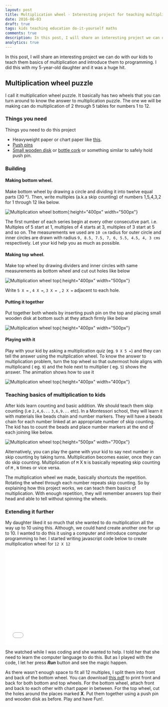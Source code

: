 ```yaml
---
layout: post
title: Multiplication wheel - Interesting project for teaching multiplication to kids.
date: 2016-06-03
draft: true
tags: kids teaching education do-it-yourself maths 
comments: true
description: In this post, I will share an interesting project we can do with our kids to teach them basics of multiplication and introduce them to programming. I did this with my 5 year old daughter and it was a huge hit.
analytics: true
---
```


In this post, I will share an interesting project we can do with our kids to teach them basics of multiplication and introduce them to programming. I did this with my 5-year-old daughter and it was a huge hit.
<br>

## Multiplication wheel puzzle

I call it multiplication wheel puzzle. It basically has two wheels that you can turn around to know the answer to multiplication puzzle. The one we will be making can do multiplication of 2 through 5 tables for numbers 1 to 12. 

### Things you need

Things you need to do this project

+ Heavyweight paper or chart paper like [this](http://www.target.com/p/kid-made-modern-heavy-weight-mixed-paper-pad/-/A-14028530).
+ [Push pins](https://www.google.com/search?q=push+pins#q=push+pins&tbm=shop) 
+ [Small wooden disk](http://www.michaels.com/wooden-doll-bases-by-artminds/10352596.html?productsource=PDPZ1) or [bottle cork](https://www.google.com/search?q=bottle+cork) or something similar to safely hold push pin.

### Building

#### Making bottom wheel.

Make bottom wheel by drawing a circle and dividing it into twelve equal parts (30 &#176;). Then, write multiples (a.k.a skip counting) of numbers 1,5,4,3,2 for 1 through 12 like below.

![Multiplication wheel bottom](https://raw.githubusercontent.com/erajasekar/erajasekar.github.io/master/assets/images/multiplication-wheel/multiplication-wheel-bottom.jpg){:height="400px" width="500px"}

The first number of each series begin at every other consecutive part. i.e. Multiples of 5 start at 1, multiples of 4 starts at 3, multiples of 3 start at 5 and so on. The measurements we used are `10 cm` radius for outer circle and inner circles are drawn with radius `9, 8.5, 7.5, 7, 6, 5.5, 4.5, 4, 3 cms` respectively. Let your kid help you as much as possible. 

#### Making top wheel.

Make top wheel by drawing dividers and inner circles with same measurements as bottom wheel and cut out holes like below

![Multiplication wheel top](https://raw.githubusercontent.com/erajasekar/erajasekar.github.io/master/assets/images/multiplication-wheel/multiplication-wheel-top.jpg){:height="400px" width="500px"}

Write `5 X =` , `4 X =`, `3 X = `, `2 X =` adjacent to each hole.

#### Putting it together

Put together both wheels by inserting push pin on the top and placing small wooden disk at bottom such at they attach firmly like below

![Multiplication wheel top](https://raw.githubusercontent.com/erajasekar/erajasekar.github.io/master/assets/images/multiplication-wheel/multiplication-wheel-together.png){:height="400px" width="500px"}

#### Playing with it

Play with your kid by asking a multiplication quiz (eg. `9 X 5 =`) and they can tell the answer using the multplication wheel. To know the answer to multiplication problem, turn the top wheel so that outermost hole aligns with multiplicand ( eg. `9`) and the hole next to multiplier ( eg. `5`) shows the answer. The animation shows how to use it

![Multiplication wheel top](https://raw.githubusercontent.com/erajasekar/erajasekar.github.io/master/assets/images/multiplication-wheel/multiplication-wheel-solve.gif){:height="400px" width="400px"}

### Teaching basics of multiplication to kids

After kids learn counting and basic addition. We should teach them skip counting (i.e `2,4,6...`  `3,6,9...` etc). In a Montessori school, they will learn it with materials like beads chain and number markers.  They will have a beads chain for each number linked at an appropriate number of skip counting. The kid has to count the beads and place number markers at the end of each joining like below.

![Multiplication wheel top](https://raw.githubusercontent.com/erajasekar/erajasekar.github.io/master/assets/images/multiplication-wheel/skip-counting-in-montessori.jpg){:height="500px" width="700px"}

Alternatively, you can play the game with your kid to say next number in skip counting by taking turns. 
Multiplication becomes easier, once they can do skip counting. Multiplication of `M` X `N` is basically repeating skip counting of `M` , `N` times or vice versa. 

The multiplication wheel we made, basically shortcuts the repetition. Rotating the wheel through each number repeats skip counting. So by explaining how this project works, we can teach them basics of multiplication. With enough repetition, they will remember answers top their head and able to tell without spinning the wheels.

### Extending it further

My daughter liked it so much that she wanted to do multiplication all the way up to 10 using this. Although, we could hand create another one for up to 10. I wanted to do this it using a computer and introduce computer programming to her. I started writing javascript code below to create multiplication wheel for `12 X 12`

<iframe width="100%" height="300" src="//jsfiddle.net/erajasekar/z9tvfdqc/29/embedded/js,html,result/" allowfullscreen="allowfullscreen" frameborder="0"></iframe>

She watched while I was coding and she wanted to help. I told her that she need to learn the computer language to do this. But as I played with the code, I let her press ***Run*** button and see the magic happen.

As there wasn't enough space to fit all 12 multiples, I split them into front and back of the bottom wheel. You can download [this pdf](https://raw.githubusercontent.com/erajasekar/erajasekar.github.io/master/assets/images/multiplication-wheel/MultiplicationWheelAll.pdf) to print front and back for both bottom and top wheels. For the bottom wheel, attach front and back to each other with chart paper in between. For the top wheel, cut the holes around the places marked **X**. Put them together using a push pin and wooden disk as before. Play and have Fun!.

